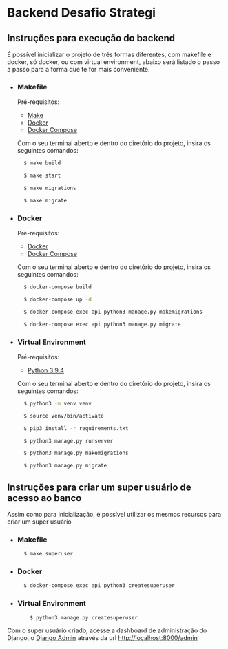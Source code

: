 # Backend Desafio Strategi

## Instruções para execução do backend

É possível inicializar o projeto de três formas diferentes, com makefile e docker, só docker, ou com virtual environment, abaixo será listado o passo a passo para a forma que te for mais conveniente.

- ### Makefile 

  Pré-requisitos:
    * [Make](https://stat545.com/make-windows.html)
    * [Docker](https://docs.docker.com/get-docker/)
    * [Docker Compose](https://docs.docker.com/compose/install/)

  Com o seu terminal aberto e dentro do diretório do projeto, insira os seguintes comandos:
  ```sh 
    $ make build
  ```
  ```sh 
    $ make start
  ```
  ```sh 
    $ make migrations
  ```
  ```sh 
    $ make migrate
  ```

- ### Docker

  Pré-requisitos:
    * [Docker](https://docs.docker.com/get-docker/)
    * [Docker Compose](https://docs.docker.com/compose/install/)

  Com o seu terminal aberto e dentro do diretório do projeto, insira os seguintes comandos:
  ```sh 
    $ docker-compose build
  ```
  ```sh 
    $ docker-compose up -d
  ```
  ```sh 
    $ docker-compose exec api python3 manage.py makemigrations
  ```
  ```sh 
    $ docker-compose exec api python3 manage.py migrate
  ```

- ### Virtual Environment

  Pré-requisitos:
    * [Python 3.9.4](https://www.python.org/downloads/)

    Com o seu terminal aberto e dentro do diretório do projeto, insira os seguintes comandos:
    ```sh 
      $ python3 -m venv venv
    ```
    ```sh 
      $ source venv/bin/activate
    ```
    ```sh 
      $ pip3 install -r requirements.txt
    ```
    ```sh 
      $ python3 manage.py runserver
    ```
    ```sh 
      $ python3 manage.py makemigrations
    ```
    ```sh 
      $ python3 manage.py migrate
    ```

## Instruções para criar um super usuário de acesso ao banco

Assim como para inicialização, é possível utilizar os mesmos recursos para criar um super usuário
- ### Makefile 

  ```sh 
    $ make superuser
  ```

- ### Docker

  ```sh 
    $ docker-compose exec api python3 createsuperuser
  ```

- ### Virtual Environment

  ```sh 
      $ python3 manage.py createsuperuser
    ```

Com o super usuário criado, acesse a dashboard de administração do Django, o [Django Admin](http://localhost:8000/admin) através da url [http://localhost:8000/admin](http://localhost:8000/admin)